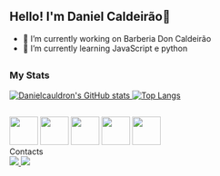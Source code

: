  ## Hello! I'm Daniel Caldeirão👋
 

- 🔭 I’m currently working on Barberia Don Caldeirão
- 🌱 I’m currently learning  JavaScript e python
##

### My Stats

<div>
  <a href="https://github.com/
DanielCauldron">

  ![Danielcauldron's GitHub stats](https://github-readme-stats.vercel.app/api?username=Danielcauldron&show_icons=true&theme=transparent)
![Top Langs](https://github-readme-stats.vercel.app/api/top-langs/?username=Danielcauldron&layout=donut&show_icons=true&theme=transparent&height=50&width=400)

 </a>
</div>

##


<div>
 <img src="https://cdn.jsdelivr.net/gh/devicons/devicon/icons/html5/html5-original.svg" width="50"/>
 <img src="https://cdn.jsdelivr.net/gh/devicons/devicon/icons/css3/css3-original.svg" width="50"/>
 <img src="https://cdn.jsdelivr.net/gh/devicons/devicon/icons/javascript/javascript-original.svg" width="50" />
 <img src="https://cdn.jsdelivr.net/gh/devicons/devicon/icons/python/python-original.svg" width="50" />
 <img src="https://cdn.jsdelivr.net/gh/devicons/devicon/icons/git/git-original.svg" width="50" />
</div>
  Contacts
   
<div>
  <a href="https://www.linkedin.com/in/daniel-caldeir%C3%A3o-43b01b244/">
    <img src="https://img.shields.io/badge/LinkedIn-0077B5?style=for-the-badge&logo=linkedin&logoColor=white" />
  </a>
 <a href = "mailto:dfcaldeirao@gmail.com"><img src="https://img.shields.io/badge/Gmail-D14836?style=for-the-badge&logo=gmail&logoColor=white"></a>
 
</div>


